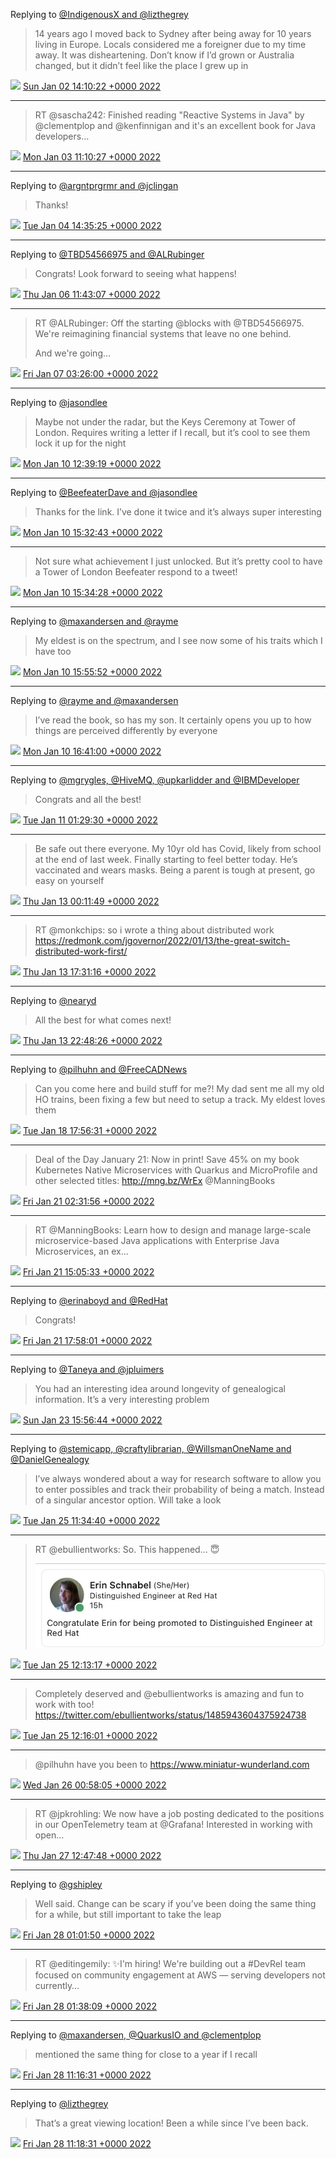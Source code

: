 Replying to [@IndigenousX and @lizthegrey](https://twitter.com/IndigenousX/status/1477536980372115463)

> 14 years ago I moved back to Sydney after being away for 10 years living in Europe. Locals considered me a foreigner due to my time away. It was disheartening. Don’t know if I’d grown or Australia changed, but it didn’t feel like the place I grew up in

<img src="/images/twitter/media/tweet.ico" width="12" /> [Sun Jan 02 14:10:22 +0000 2022](https://twitter.com/kenfinnigan/status/1477643431505797121)

----

> RT @sascha242: Finished reading "Reactive Systems in Java" by @clementplop and @kenfinnigan and it's an excellent book for Java developers…

<img src="/images/twitter/media/tweet.ico" width="12" /> [Mon Jan 03 11:10:27 +0000 2022](https://twitter.com/kenfinnigan/status/1477960543344410624)

----

Replying to [@argntprgrmr and @jclingan](https://twitter.com/argntprgrmr/status/1478370413629616134)

> Thanks!

<img src="/images/twitter/media/tweet.ico" width="12" /> [Tue Jan 04 14:35:25 +0000 2022](https://twitter.com/kenfinnigan/status/1478374513524027392)

----

Replying to [@TBD54566975 and @ALRubinger](https://twitter.com/TBD54566975/status/1478883145109762053)

> Congrats! Look forward to seeing what happens!

<img src="/images/twitter/media/tweet.ico" width="12" /> [Thu Jan 06 11:43:07 +0000 2022](https://twitter.com/kenfinnigan/status/1479055929740046337)

----

> RT @ALRubinger: Off the starting @blocks with @TBD54566975. We're reimagining financial systems that leave no one behind.
> 
> And we're going…

<img src="/images/twitter/media/tweet.ico" width="12" /> [Fri Jan 07 03:26:00 +0000 2022](https://twitter.com/kenfinnigan/status/1479293213076819968)

----

Replying to [@jasondlee](https://twitter.com/jasondlee/status/1480296438802399232)

> Maybe not under the radar, but the Keys Ceremony at Tower of London. Requires writing a letter if I recall, but it’s cool to see them lock it up for the night

<img src="/images/twitter/media/tweet.ico" width="12" /> [Mon Jan 10 12:39:19 +0000 2022](https://twitter.com/kenfinnigan/status/1480519621853777931)

----

Replying to [@BeefeaterDave and @jasondlee](https://twitter.com/BeefeaterDave/status/1480520551210835978)

> Thanks for the link. I’ve done it twice and it’s always super interesting

<img src="/images/twitter/media/tweet.ico" width="12" /> [Mon Jan 10 15:32:43 +0000 2022](https://twitter.com/kenfinnigan/status/1480563262307639307)

----

> Not sure what achievement I just unlocked. But it’s pretty cool to have a Tower of London Beefeater respond to a tweet!

<img src="/images/twitter/media/tweet.ico" width="12" /> [Mon Jan 10 15:34:28 +0000 2022](https://twitter.com/kenfinnigan/status/1480563699811336198)

----

Replying to [@maxandersen and @rayme](https://twitter.com/maxandersen/status/1480568118250545155)

> My eldest is on the spectrum, and I see now some of his traits which I have too

<img src="/images/twitter/media/tweet.ico" width="12" /> [Mon Jan 10 15:55:52 +0000 2022](https://twitter.com/kenfinnigan/status/1480569087474425861)

----

Replying to [@rayme and @maxandersen](https://twitter.com/rayme/status/1480575207937089541)

> I’ve read the book, so has my son. It certainly opens you up to how things are perceived differently by everyone

<img src="/images/twitter/media/tweet.ico" width="12" /> [Mon Jan 10 16:41:00 +0000 2022](https://twitter.com/kenfinnigan/status/1480580442839560194)

----

Replying to [@mgrygles, @HiveMQ, @upkarlidder and @IBMDeveloper](https://twitter.com/mgrygles/status/1480617259341070341)

> Congrats and all the best!

<img src="/images/twitter/media/tweet.ico" width="12" /> [Tue Jan 11 01:29:30 +0000 2022](https://twitter.com/kenfinnigan/status/1480713446555623427)

----

> Be safe out there everyone. My 10yr old has Covid, likely from school at the end of last week. Finally starting to feel better today. He’s vaccinated and wears masks. Being a parent is tough at present, go easy on yourself

<img src="/images/twitter/media/tweet.ico" width="12" /> [Thu Jan 13 00:11:49 +0000 2022](https://twitter.com/kenfinnigan/status/1481418671562100739)

----

> RT @monkchips: so i wrote a thing about distributed work https://redmonk.com/jgovernor/2022/01/13/the-great-switch-distributed-work-first/

<img src="/images/twitter/media/tweet.ico" width="12" /> [Thu Jan 13 17:31:16 +0000 2022](https://twitter.com/kenfinnigan/status/1481680259875581960)

----

Replying to [@nearyd](https://twitter.com/nearyd/status/1481734170388934670)

> All the best for what comes next!

<img src="/images/twitter/media/tweet.ico" width="12" /> [Thu Jan 13 22:48:26 +0000 2022](https://twitter.com/kenfinnigan/status/1481760076662722561)

----

Replying to [@pilhuhn and @FreeCADNews](https://twitter.com/pilhuhn/status/1483424166191710210)

> Can you come here and build stuff for me?! My dad sent me all my old HO trains, been fixing a few but need to setup a track. My eldest loves them

<img src="/images/twitter/media/tweet.ico" width="12" /> [Tue Jan 18 17:56:31 +0000 2022](https://twitter.com/kenfinnigan/status/1483498551225290753)

----

> Deal of the Day January 21: Now in print! Save 45% on my book Kubernetes Native Microservices with Quarkus and MicroProfile  and other selected titles: http://mng.bz/WrEx @ManningBooks

<img src="/images/twitter/media/tweet.ico" width="12" /> [Fri Jan 21 02:31:56 +0000 2022](https://twitter.com/kenfinnigan/status/1484353036424155140)

----

> RT @ManningBooks: Learn how to design and manage large-scale microservice-based Java applications with Enterprise Java Microservices, an ex…

<img src="/images/twitter/media/tweet.ico" width="12" /> [Fri Jan 21 15:05:33 +0000 2022](https://twitter.com/kenfinnigan/status/1484542689966268424)

----

Replying to [@erinaboyd and @RedHat](https://twitter.com/erinaboyd/status/1484583199837724683)

> Congrats!

<img src="/images/twitter/media/tweet.ico" width="12" /> [Fri Jan 21 17:58:01 +0000 2022](https://twitter.com/kenfinnigan/status/1484586091177025539)

----

Replying to [@Taneya and @jpluimers](https://twitter.com/Taneya/status/1485264552459739139)

> You had an interesting idea around longevity of genealogical information. It’s a very interesting problem

<img src="/images/twitter/media/tweet.ico" width="12" /> [Sun Jan 23 15:56:44 +0000 2022](https://twitter.com/kenfinnigan/status/1485280345088053251)

----

Replying to [@stemicapp, @craftylibrarian, @WillsmanOneName and @DanielGenealogy](https://twitter.com/stemicapp/status/1485913315935203334)

> I’ve always wondered about a way for research software to allow you to enter possibles and track their probability of being a match. Instead of a singular ancestor option. Will take a look

<img src="/images/twitter/media/tweet.ico" width="12" /> [Tue Jan 25 11:34:40 +0000 2022](https://twitter.com/kenfinnigan/status/1485939171219107844)

----

> RT @ebullientworks: So. This happened... 😇 
> 
> ![](/images/twitter/media/1485948888003624964-FJ8h1RLXwAMPuAm.jpg)

<img src="/images/twitter/media/tweet.ico" width="12" /> [Tue Jan 25 12:13:17 +0000 2022](https://twitter.com/kenfinnigan/status/1485948888003624964)

----

> Completely deserved and @ebullientworks is amazing and fun to work with too! https://twitter.com/ebullientworks/status/1485943604375924738

<img src="/images/twitter/media/tweet.ico" width="12" /> [Tue Jan 25 12:16:01 +0000 2022](https://twitter.com/kenfinnigan/status/1485949575307403265)

----

> @pilhuhn have you been to https://www.miniatur-wunderland.com

<img src="/images/twitter/media/tweet.ico" width="12" /> [Wed Jan 26 00:58:05 +0000 2022](https://twitter.com/kenfinnigan/status/1486141359350337543)

----

> RT @jpkrohling: We now have a job posting dedicated to the positions in our OpenTelemetry team at @Grafana! Interested in working with open…

<img src="/images/twitter/media/tweet.ico" width="12" /> [Thu Jan 27 12:47:48 +0000 2022](https://twitter.com/kenfinnigan/status/1486682351186989056)

----

Replying to [@gshipley](https://twitter.com/gshipley/status/1486858624744013829)

> Well said. Change can be scary if you’ve been doing the same thing for a while, but still important to take the leap

<img src="/images/twitter/media/tweet.ico" width="12" /> [Fri Jan 28 01:01:50 +0000 2022](https://twitter.com/kenfinnigan/status/1486867078107783169)

----

> RT @editingemily: ✨I'm hiring! We're building out a #DevRel team focused on community engagement at AWS — serving developers not currently…

<img src="/images/twitter/media/tweet.ico" width="12" /> [Fri Jan 28 01:38:09 +0000 2022](https://twitter.com/kenfinnigan/status/1486876218049929219)

----

Replying to [@maxandersen, @QuarkusIO and @clementplop](https://twitter.com/maxandersen/status/1487000972694073346)

> mentioned the same thing for close to a year if I recall

<img src="/images/twitter/media/tweet.ico" width="12" /> [Fri Jan 28 11:16:31 +0000 2022](https://twitter.com/kenfinnigan/status/1487021766996283402)

----

Replying to [@lizthegrey](https://twitter.com/lizthegrey/status/1486996417550127105)

> That’s a great viewing location! Been a while since I’ve been back.

<img src="/images/twitter/media/tweet.ico" width="12" /> [Fri Jan 28 11:18:31 +0000 2022](https://twitter.com/kenfinnigan/status/1487022270669369347)